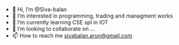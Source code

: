 - 👋 Hi, I’m @Siva-balan
- 👀 I’m interested in programming, trading and managment works
- 🌱 I’m currently learning CSE spl in IOT
- 💞️ I’m looking to collaborate on ...
- 📫 How to reach me sivabalan.arun@gmail.com

<!---
Siva-balan/Siva-balan is a ✨ special ✨ repository because its `README.md` (this file) appears on your GitHub profile.
You can click the Preview link to take a look at your changes.
--->
